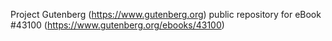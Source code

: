 Project Gutenberg (https://www.gutenberg.org) public repository for eBook #43100 (https://www.gutenberg.org/ebooks/43100)
